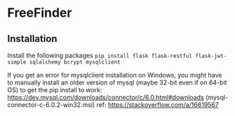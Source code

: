 # FreeFinder

## Installation
Install the following packages
` pip install flask flask-restful flask-jwt-simple sqlalchemy bcrypt mysqlclient `

If you get an error for mysqlclient installation on Windows, you might have to manually install an older version of mysql (maybe 32-bit even if on 64-bit OS) to get the pip install to work:
https://dev.mysql.com/downloads/connector/c/6.0.html#downloads (mysql-connector-c-6.0.2-win32.msi)
ref: https://stackoverflow.com/a/16619567

